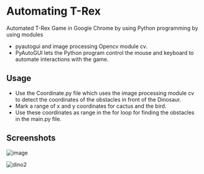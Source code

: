
# Automating T-Rex

Automated T-Rex Game in Google Chrome by using Python programming by using modules 
* pyautogui and image processing Opencv module cv. 
* PyAutoGUI lets the Python program control the mouse and keyboard to automate interactions with the game.


## Usage

* Use the Coordinate.py file which uses the image processing module cv to detect the coordinates of the obstacles in front of the Dinosaur. 
* Mark a range of x and y coordinates for cactus and the bird.
* Use these coordinates as range in the for loop for finding the obstacles in the main.py file.

## Screenshots

![image](https://github.com/singhyash3302/T-Rex/assets/26682113/c88f4623-686c-43b8-810b-7bc86d3d8448)

![dino2](https://github.com/singhyash3302/T-Rex/assets/26682113/5690b44b-238d-4477-bcc2-e5055a8fa8ca)

